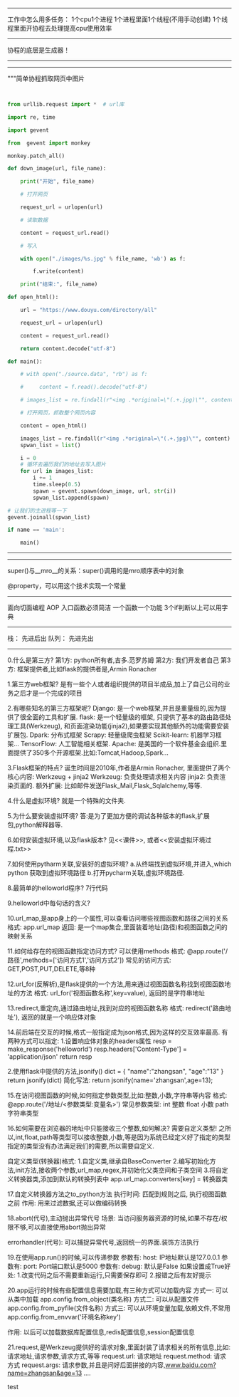 *************************************************************************************
工作中怎么用多任务：
  1个cpu1个进程
  1个进程里面1个线程(不用手动创建)
  1个线程里面开协程去处理提高cpu使用效率

*************************************************************************************
协程的底层是生成器！
*************************************************************************************

*************************************************************************************



"""简单协程抓取网页中图片

```python


from urllib.request import *  # url库

import re, time

import gevent

from  gevent import monkey

monkey.patch_all()

def down_image(url, file_name):

    print("开始", file_name)

    # 打开网页

    request_url = urlopen(url)

    # 读取数据

    content = request_url.read()

    # 写入

    with open("./images/%s.jpg" % file_name, 'wb') as f:

        f.write(content)

    print("结束:", file_name)

def open_html():

    url = "https://www.douyu.com/directory/all"

    request_url = urlopen(url)

    content = request_url.read()

    return content.decode("utf-8")

def main():

    # with open("./source.data", "rb") as f:

    #     content = f.read().decode("utf-8")

    # images_list = re.findall(r"<img .*original=\"(.+.jpg)\"", content)

    # 打开网页，抓取整个网页内容

    content = open_html()

    images_list = re.findall(r"<img .*original=\"(.+.jpg)\"", content)
    spwan_list = list()

    i = 0
    # 循环去遍历我们的地址去写入图片
    for url in images_list:
        i += 1
        time.sleep(0.5)
        spawn = gevent.spawn(down_image, url, str(i))
        spwan_list.append(spawn)

# 让我们的主进程等一下
gevent.joinall(spwan_list)

if name == 'main':

    main()


```

*************************************************************************************

*************************************************************************************
super()与__mro__的关系：super()调用的是mro顺序表中的对象

@property，可以用这个技术实现一个常量
*************************************************************************************

面向切面编程
AOP
入口函数必须简洁
一个函数一个功能
3个if判断以上可以用字典

------

栈：	先进后出
队列：	先进先出

------




0.什么是第三方?
第1方: python所有者,吉多.范罗苏姆
第2方: 我们开发者自己
第3方: 框架提供者,比如flask的提供者是,Armin Ronacher


1.第三方web框架?
是有一些个人或者组织提供的项目半成品,加上了自己公司的业务之后才是一个完成的项目


2.有哪些知名的第三方框架呢?
Django: 是一个web框架,并且是重量级的,因为提供了很全面的工具和扩展.
flask: 是一个轻量级的框架, 只提供了基本的路由路径处理工具(Werkzeug), 和页面渲染功能(jinja2),如果要实现其他额外的功能需要安装扩展包.
Dpark: 分布式框架
Scrapy: 轻量级爬虫框架
Scikit-learn: 机器学习框架...
TensorFlow: 人工智能相关框架.
Apache: 是美国的一个软件基金会组织.里面提供了350多个开源框架.比如:Tomcat,Hadoop,Spark...


3.Flask框架的特点?
诞生时间是2010年,作者是Armin Ronacher,
里面提供了两个核心内容: Werkzeug + jinja2
Werkzeug: 负责处理请求相关内容
jinja2: 负责渲染页面的.
额外扩展: 比如邮件发送Flask_Mail,Flask_Sqlalchemy,等等.

4.什么是虚拟环境?
就是一个特殊的文件夹.

5.为什么要安装虚拟环境?
答:是为了更加方便的调试各种版本的flask,扩展包,python解释器等.

6.如何安装虚拟环境,以及flask版本?
	见<<课件>>, 或者<<安装虚拟环境过程.txt>>


7.如何使用pytharm关联,安装好的虚拟环境?
  a.从终端找到虚拟环境,并进入,which python 获取到虚拟环境路径
  b.打开pycharm关联,虚拟环境路径.


8.最简单的helloworld程序?
7行代码

9.helloworld中每句话的含义?


10.url_map,是app身上的一个属性,可以查看访问哪些视图函数和路径之间的关系
格式: app.url_map
返回: 是一个map集合,里面装着地址(路径)和视图函数之间的映射关系


11.如何给存在的视图函数指定访问方式? 可以使用methods
格式: @app.route('/路径',methods=['访问方式1','访问方式2'])
常见的访问方式: GET,POST,PUT,DELETE,等8种


12.url_for(反解析),是flask提供的一个方法,用来通过视图函数名称找到视图函数地址的方法
格式: url_for('视图函数名称',key=value), 返回的是字符串地址


13.redirect,重定向,通过路由地址,找到对应的视图函数名称
格式: redirect('路由地址'), 返回的就是一个响应体对象



14.前后端在交互的时候,格式一般指定成为json格式,因为这样的交互效率最高.
有两种方式可以指定:
1.设置响应体对象的headers属性
	resp = make_response('helloworld')
	resp.headers['Content-Type'] = 'application/json'
	return resp

2.使用flask中提供的方法,jsonify()
	dict = {
		"name":"zhangsan",
		"age":"13"
	}
	return jsonify(dict)
	简化写法:
	return jsonify(name='zhangsan',age=13);


15.在访问视图函数的时候,如何指定参数类型,比如:整数,小数,字符串等内容
格式: @app.route('/地址/<参数类型:变量名>')
常见参数类型:
	int		整数
	float	小数
	path	字符串类型


16.如何需要在浏览器的地址中只能接收三个整数,如何解决?
需要自定义类型!
之所以,int,float,path等类型可以接收整数,小数,等是因为系统已经定义好了指定的类型
指定的类型没有办法满足我们的需要,所以需要自定义.

自定义类型(转换器)格式:
1.自定义类,继承自BaseConverter
2.编写初始化方法,init方法,接收两个参数,url_map,regex,并初始化父类空间和子类空间
3.将自定义转换器类,添加到默认的转换列表中
	app.url_map.converters[key] = 转换器类


17.自定义转换器方法之to_python方法
执行时间: 匹配到规则之后, 执行视图函数之前
作用: 用来过滤数据,还可以做编码转换


18.abort(代号),主动抛出异常代号
场景: 当访问服务器资源的时候,如果不存在/权限不够,可以直接使用abort抛出异常

errorhandler(代号): 可以捕捉异常代号,返回统一的界面.装饰方法执行


19.在使用app.run()的时候,可以传递参数
参数有: host: IP地址默认是127.0.0.1
参数有: port: Port端口默认是5000
参数有: debug: 默认是False
	如果设置成True好处:
		1.改变代码之后不需要重新运行,只需要保存即可
		2.报错之后有友好提示

20.app运行的时候有些配置信息需要加载,有三种方式可以加载内容
方式一: 可以从类中加载
app.config.from_object(类名称)
方式二: 可以从配置文件
app.config.from_pyfile(文件名称)
方式三: 可以从环境变量加载,依赖文件,不常用
app.config.from_envvar('环境名称key')

作用: 以后可以加载数据库配置信息,redis配置信息,session配置信息


21.request,是Werkzeug提供好的请求对象,里面封装了请求相关的所有信息,比如:请求地址,请求参数,请求方式,等等
request.url: 请求地址
request.method: 请求方式
request.args: 请求参数,并且是问好后面拼接的内容,www.baidu.com?name=zhangsan&age=13
....




test













